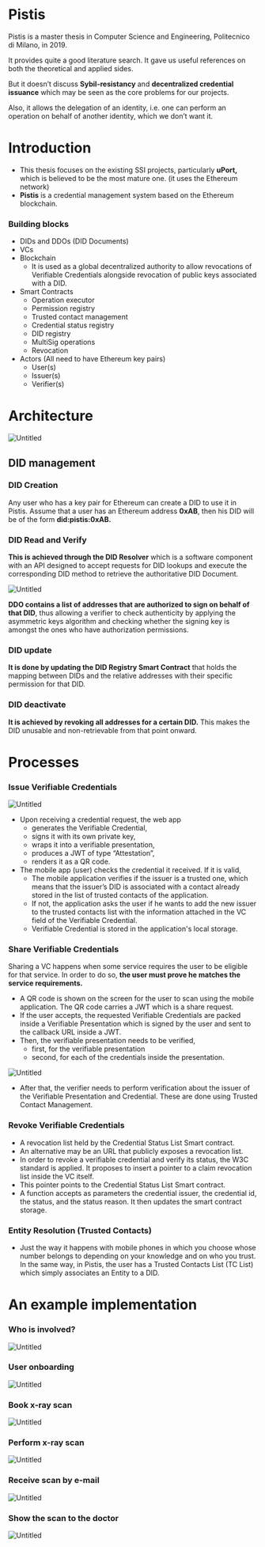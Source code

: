 # Pistis

Pistis is a master thesis in Computer Science and Engineering, Politecnico di Milano, in 2019.

It provides quite a good literature search. It gave us useful references on both the theoretical and applied sides. 

But it doesn’t discuss **Sybil-resistancy** and **decentralized credential issuance** which may be seen as the core problems for our projects. 

Also, it allows the delegation of an identity, i.e. one can perform an operation on behalf of another identity, which we don’t want it.

# Introduction

- This thesis focuses on the existing SSI projects, particularly **uPort,** which is believed to be the most mature one. (it uses the Ethereum network)
- **Pistis** is a credential management system based on the Ethereum blockchain.

### Building blocks

- DIDs and DDOs (DID Documents)
- VCs
- Blockchain
    - It is used as a global decentralized authority to allow revocations of Verifiable Credentials alongside revocation of public keys associated with a DID.
- Smart Contracts
    - Operation executor
    - Permission registry
    - Trusted contact management
    - Credential status registry
    - DID registry
    - MultiSig operations
    - Revocation
- Actors (All need to have Ethereum key pairs)
    - User(s)
    - Issuer(s)
    - Verifier(s)

# Architecture

![Untitled](Pistis%20003f0c020ba34eaca9eff11ea9402be1/Untitled.png)

## DID management

### **DID Creation**

Any user who has a key pair for Ethereum can create a DID to use it in Pistis. Assume that a user has an Ethereum address **0xAB**, then his DID will be of the form **did:pistis:0xAB.**

### **DID Read and Verify**

**This is achieved through the DID Resolver** which is a software component with an API designed to accept requests for DID lookups and execute the corresponding DID method to retrieve the authoritative DID Document.

![Untitled](Pistis%20003f0c020ba34eaca9eff11ea9402be1/Untitled%201.png)

**DDO contains a list of addresses that are authorized to sign on behalf of that DID**, thus allowing a verifier to check authenticity by applying the asymmetric keys algorithm and checking whether the signing key is amongst the ones who have authorization permissions.

### DID update

**It is done by updating the DID Registry Smart Contract** that holds the mapping between DIDs and the relative addresses with their specific permission for that DID.

### DID deactivate

**It is achieved by revoking all addresses for a certain DID.** This makes the DID unusable and non-retrievable from that point onward.

# Processes

### Issue Verifiable Credentials

![Untitled](Pistis%20003f0c020ba34eaca9eff11ea9402be1/Untitled%202.png)

- Upon receiving a credential request, the web app
    - generates the Verifiable Credential,
    - signs it with its own private key,
    - wraps it into a verifiable presentation,
    - produces a JWT of type “Attestation”,
    - renders it as a QR code.
- The mobile app (user) checks the credential it received. If it is valid,
    - The mobile application verifies if the issuer is a trusted one, which means that the issuer’s DID is associated with a contact already stored in the list of trusted contacts of the application.
    - If not, the application asks the user if he wants to add the new issuer to the trusted contacts list with the information attached in the VC field of the Verifiable Credential.
    - Verifiable Credential is stored in the application's local storage.

### Share Verifiable Credentials

Sharing a VC happens when some service requires the user to be eligible for that service. In order to do so, **the user must prove he matches the service requirements.**

- A QR code is shown on the screen for the user to scan using the mobile application. The QR code carries a JWT which is a share request.
- If the user accepts, the requested Verifiable Credentials are packed inside a Verifiable Presentation which is signed by the user and sent to the callback URL inside a JWT.
- Then, the verifiable presentation needs to be verified,
    - first, for the verifiable presentation
    - second, for each of the credentials inside the presentation.

![Untitled](Pistis%20003f0c020ba34eaca9eff11ea9402be1/Untitled%203.png)

- After that, the verifier needs to perform verification about the issuer of the Verifiable Presentation and Credential. These are done using Trusted Contact Management.

### Revoke Verifiable Credentials

- A revocation list held by the Credential Status List Smart contract.
- An alternative may be an URL that publicly exposes a revocation list.
- In order to revoke a verifiable credential and verify its status, the W3C standard is applied. It proposes to insert a pointer to a claim revocation list inside the VC itself.
- This pointer points to the Credential Status List Smart contract.
- A function accepts as parameters the credential issuer, the credential id, the status, and the status reason. It then updates the smart contract storage.

### Entity Resolution (Trusted Contacts)

- Just the way it happens with mobile phones in which you choose whose number belongs to depending on your knowledge and on who you trust. In the same way, in Pistis, the user has a Trusted Contacts List (TC List) which simply associates an Entity to a DID.

# An example implementation

### **Who is involved?**

![Untitled](Pistis%20003f0c020ba34eaca9eff11ea9402be1/Untitled%204.png)

### User onboarding

![Untitled](Pistis%20003f0c020ba34eaca9eff11ea9402be1/Untitled%205.png)

### Book x-ray scan

![Untitled](Pistis%20003f0c020ba34eaca9eff11ea9402be1/Untitled%206.png)

### Perform x-ray scan

![Untitled](Pistis%20003f0c020ba34eaca9eff11ea9402be1/Untitled%207.png)

### Receive scan by e-mail

![Untitled](Pistis%20003f0c020ba34eaca9eff11ea9402be1/Untitled%208.png)

### Show the scan to the doctor

![Untitled](Pistis%20003f0c020ba34eaca9eff11ea9402be1/Untitled%209.png)